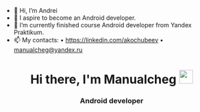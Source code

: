 - 👋 Hi, I’m Andrei
- 👀 I aspire to become an Android developer.
- 🌱 I’m currently finished course Android developer from Yandex Praktikum.
- 📫 My contacts:
   • https://linkedin.com/akochubeev
   • manualcheg@yandex.ru

<h1 align="center">Hi there, I'm Manualcheg 
<img src="https://github.com/blackcater/blackcater/raw/main/images/Hi.gif" height="32"/></h1>
<h3 align="center">Android developer</h3>

<!---
manualcheg/manualcheg is a ✨ special ✨ repository because its `README.md` (this file) appears on your GitHub profile.
You can click the Preview link to take a look at your changes.
--->
